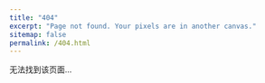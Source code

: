 ```yaml
---
title: "404"
excerpt: "Page not found. Your pixels are in another canvas."
sitemap: false
permalink: /404.html
---
```


无法找到该页面...